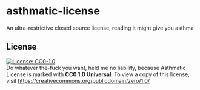 # asthmatic-license
An ultra-restrictive closed source license, reading it might give you asthma

## License
[![License: CC0-1.0](https://licensebuttons.net/l/zero/1.0/80x15.png)](http://creativecommons.org/publicdomain/zero/1.0/)<br>
Do whatever the-fuck you want, held me no liability, because
Asthmatic License is marked with **CC0 1.0 Universal**. To view a copy of this license, visit https://creativecommons.org/publicdomain/zero/1.0/
